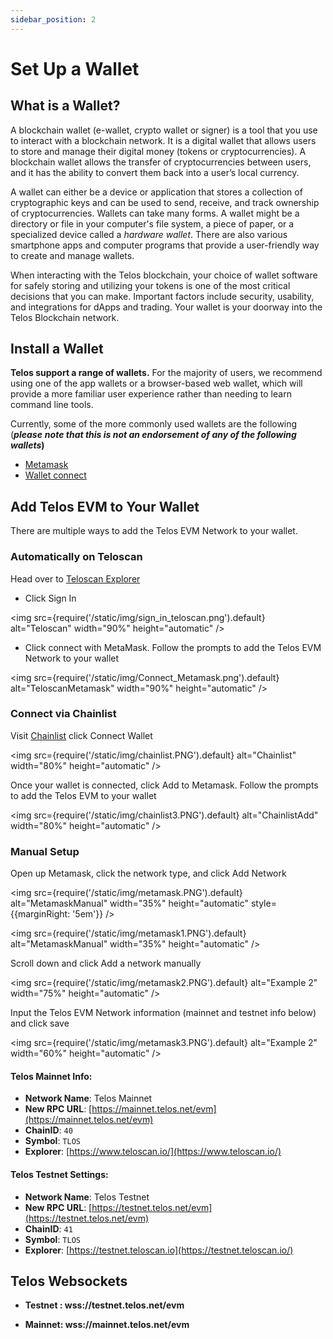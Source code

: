 ```yaml
---
sidebar_position: 2
---
```


# Set Up a Wallet

## What is a Wallet?

A blockchain wallet (e-wallet, crypto wallet or signer) is a tool that you use to interact with a blockchain network. It is a digital wallet that allows users to store and manage their digital money (tokens or cryptocurrencies). A blockchain wallet allows the transfer of cryptocurrencies between users, and it has the ability to convert them back into a user’s local currency.

A wallet can either be a device or application that stores a collection of cryptographic keys and can be used to send, receive, and track ownership of cryptocurrencies. Wallets can take many forms. A wallet might be a directory or file in your computer's file system, a piece of paper, or a specialized device called a _hardware wallet_. There are also various smartphone apps and computer programs that provide a user-friendly way to create and manage wallets.

When interacting with the Telos blockchain, your choice of wallet software for safely storing and utilizing your tokens is one of the most critical decisions that you can make. Important factors include security, usability, and integrations for dApps and trading. Your wallet is your doorway into the Telos Blockchain network.

## Install a Wallet

**Telos support a range of wallets.** For the majority of users, we recommend using one of the app wallets or a browser-based web wallet, which will provide a more familiar user experience rather than needing to learn command line tools.

Currently, some of the more commonly used wallets are the following (_**please**_ _**note that this is not an endorsement of any of the following wallets**_**)**

* [Metamask](https://metamask.io)&#x20;
* [Wallet connect](https://walletconnect.com/)
  
## Add Telos EVM to Your Wallet 

There are multiple ways to add the Telos EVM Network to your wallet.

### Automatically on Teloscan

Head over to [Teloscan Explorer](https://teloscan.io)

- Click Sign In

<img
    src={require('/static/img/sign_in_teloscan.png').default}
    alt="Teloscan"
    width="90%"
    height="automatic"
/>

- Click connect with MetaMask. Follow the prompts to add the Telos EVM Network to your wallet

<img
    src={require('/static/img/Connect_Metamask.png').default}
    alt="TeloscanMetamask"
    width="90%"
    height="automatic"
/>

### Connect via Chainlist

Visit [Chainlist](https://chainlist.org/?search=Telos) click Connect Wallet

<img
    src={require('/static/img/chainlist.PNG').default}
    alt="Chainlist"
    width="80%"
    height="automatic"
/>

Once your wallet is connected, click Add to Metamask. Follow the prompts to add the Telos EVM to your wallet

<img
    src={require('/static/img/chainlist3.PNG').default}
    alt="ChainlistAdd"
    width="80%"
    height="automatic"
/>

### Manual Setup 

Open up Metamask, click the network type, and click Add Network

<img
    src={require('/static/img/metamask.PNG').default}
    alt="MetamaskManual"
    width="35%"
    height="automatic"
    style={{marginRight: '5em'}}
/>

<img
    src={require('/static/img/metamask1.PNG').default}
    alt="MetamaskManual"
    width="35%"
    height="automatic"
/>

Scroll down and click Add a network manually

<img
  src={require('/static/img/metamask2.PNG').default}
  alt="Example 2"
  width="75%"
  height="automatic"
/>

Input the Telos EVM Network information (mainnet and testnet info below) and click save

<img
  src={require('/static/img/metamask3.PNG').default}
  alt="Example 2"
  width="60%"
  height="automatic"
/>

#### **Telos Mainnet Info:**

* **Network Name**: Telos Mainnet 
* **New RPC URL**: [https://mainnet.telos.net/evm](https://mainnet.telos.net/evm)
* **ChainID**: `40`
* **Symbol**: `TLOS`
* **Explorer**: [https://www.teloscan.io/](https://www.teloscan.io/)

#### **Telos Testnet Settings:**

* **Network Name**: Telos Testnet
* **New RPC URL**: [https://testnet.telos.net/evm](https://testnet.telos.net/evm)
* **ChainID**: `41`
* **Symbol**: `TLOS`
* **Explorer**: [https://testnet.teloscan.io](https://testnet.teloscan.io/)

## Telos Websockets

* **Testnet : wss://testnet.telos.net/evm**

* **Mainnet: wss://mainnet.telos.net/evm**

